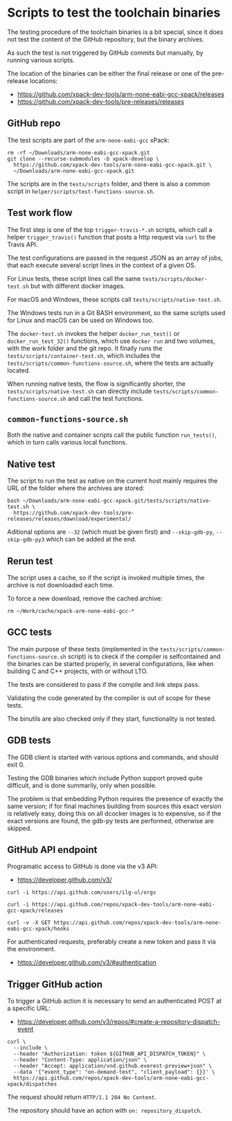 # Scripts to test the toolchain binaries

The testing procedure of the toolchain binaries is a bit special, since it
does not test the content of the GitHub repository, but the binary archives.

As such the test is not triggered by GitHub commits but manually, by running
various scripts.

The location of the binaries can be either the final release or one of
the pre-release locations:

- https://github.com/xpack-dev-tools/arm-none-eabi-gcc-xpack/releases
- https://github.com/xpack-dev-tools/pre-releases/releases

## GitHub repo

The test scripts are part of the `arm-none-eabi-gcc` xPack:

```
rm -rf ~/Downloads/arm-none-eabi-gcc-xpack.git
git clone --recurse-submodules -b xpack-develop \
  https://github.com/xpack-dev-tools/arm-none-eabi-gcc-xpack.git \
  ~/Downloads/arm-none-eabi-gcc-xpack.git
```

The scripts are in the `tests/scripts` folder, and there is also a
common script in `helper/scripts/test-functions-source.sh`.

## Test work flow

The first step is one of the top `trigger-travis-*.sh` scripts,
which call a helper `trigger_travis()` function that posts a http
request via `curl` to the Travis API.

The test configurations are passed in the request JSON as an array of
jobs, that each execute several script lines in the context of a given OS.

For Linux tests, these script lines call the same
`tests/scripts/docker-test.sh` but with different docker images.

For macOS and Windows, these scripts call `tests/scripts/native-test.sh`.

The Windows tests run in a Git BASH environment, so
the same scripts used for Linux and macOS can be used on Windows too.

The `docker-test.sh` invokes the helper `docker_run_test()` or
`docker_run_test_32()` functions, which use `docker run` and two volumes,
with the work folder and the git repo. It finally runs the
`tests/scripts/container-test.sh`, which includes the
`tests/scripts/common-functions-source.sh`, where the tests are actually
located.

When running native tests, the flow is significantly shorter,
the `tests/scripts/native-test.sh` can directly include
`tests/scripts/common-functions-source.sh` and call the test functions.

## `common-functions-source.sh`

Both the native and container scripts call the public function
`run_tests()`, which in turn calls various local functions.

## Native test

The script to run the test as native on the current host mainly requires
the URL of the folder where the archives are stored:

```
bash ~/Downloads/arm-none-eabi-gcc-xpack.git/tests/scripts/native-test.sh \
  https://github.com/xpack-dev-tools/pre-releases/releases/download/experimental/
```

Aditional options are `--32` (which must be given first) and
`--skip-gdb-py`, `--skip-gdb-py3` which can be added at the end.

## Rerun test

The script uses a cache, so if the script is invoked multiple times,
the archive is not downloaded each time.

To force a new download, remove the cached archive:

```console
rm ~/Work/cache/xpack-arm-none-eabi-gcc-*
```

## GCC tests

The main purpose of these tests (implemented in the
`tests/scripts/common-functions-source.sh` script)
is to ckeck if the compiler is selfcontained
and the binaries can be started properly, in several configurations, like
when building C and C++ projects, with or without LTO.

The tests are considered to pass if the compile and link steps pass.

Validating the code generated by the compiler is out of scope for these tests.

The binutils are also checked only if they start, functionality is not
tested.

## GDB tests

The GDB client is started with various options and commands, and should
exit 0.

Testing the GDB binaries which include Python support proved quite
difficult, and is done summarily, only when possible.

The problem is that embedding Python requires the presence of exactly
the same version; if for final machines building from sources this exact
version is relatively easy, doing this on all dcocker images is to
expensive, so if the exact versions are found, the gdb-py tests are
performed, otherwise are skipped.

## GitHub API endpoint

Programatic access to GitHub is done via the v3 API:

- https://developer.github.com/v3/

```
curl -i https://api.github.com/users/ilg-ul/orgs

curl -i https://api.github.com/repos/xpack-dev-tools/arm-none-eabi-gcc-xpack/releases

curl -v -X GET https://api.github.com/repos/xpack-dev-tools/arm-none-eabi-gcc-xpack/hooks
```

For authenticated requests, preferably create a new token and pass it
via the environment.

- https://developer.github.com/v3/#authentication

## Trigger GitHub action

To trigger a GitHub action it is necessary to send an authenticated POST
at a specific URL:

- https://developer.github.com/v3/repos/#create-a-repository-dispatch-event

```
curl \
  --include \
  --header "Authorization: token ${GITHUB_API_DISPATCH_TOKEN}" \
  --header "Content-Type: application/json" \
  --header "Accept: application/vnd.github.everest-preview+json" \
  --data '{"event_type": "on-demand-test", "client_payload": {}}' \
  https://api.github.com/repos/xpack-dev-tools/arm-none-eabi-gcc-xpack/dispatches
```

The request should return `HTTP/1.1 204 No Content`.

The repository should have an action with `on: repository_dispatch`.

